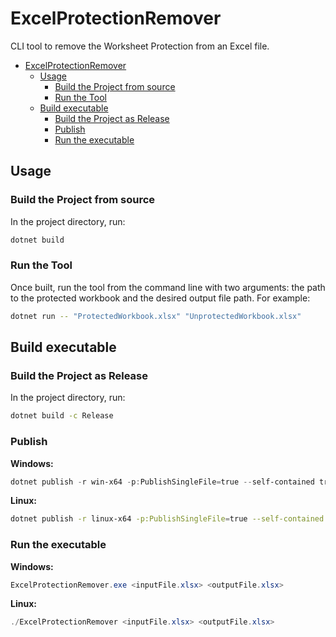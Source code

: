 # ExcelProtectionRemover

CLI tool to remove the Worksheet Protection from an Excel file.

<!--toc:start-->
- [ExcelProtectionRemover](#excelprotectionremover)
  - [Usage](#usage)
    - [Build the Project from source](#build-the-project-from-source)
    - [Run the Tool](#run-the-tool)
  - [Build executable](#build-executable)
    - [Build the Project as Release](#build-the-project-as-release)
    - [Publish](#publish)
    - [Run the executable](#run-the-executable)
<!--toc:end-->

## Usage

### Build the Project from source
In the project directory, run:

```bash
dotnet build
```
### Run the Tool
Once built, run the tool from the command line with two arguments: the path to the protected workbook and the desired output file path. For example:

```bash
dotnet run -- "ProtectedWorkbook.xlsx" "UnprotectedWorkbook.xlsx"
```

## Build executable

### Build the Project as Release
In the project directory, run:

```bash
dotnet build -c Release
```

### Publish

**Windows:**

```powershell
dotnet publish -r win-x64 -p:PublishSingleFile=true --self-contained true
```

**Linux:**

```bash
dotnet publish -r linux-x64 -p:PublishSingleFile=true --self-contained true
```

### Run the executable

**Windows:**

```powershell
ExcelProtectionRemover.exe <inputFile.xlsx> <outputFile.xlsx>
```

**Linux:**

```powershell
./ExcelProtectionRemover <inputFile.xlsx> <outputFile.xlsx>
```
